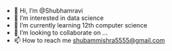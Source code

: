 - 👋 Hi, I’m @Shubhamravi
- 👀 I’m interested in data science
- 🌱 I’m currently learning 12th computer science
- 💞️ I’m looking to collaborate on ...
- 📫 How to reach me shubammishra5555@gmail.com

<!---
Shubhamravi/Shubhamravi is a ✨ special ✨ repository because its `README.md` (this file) appears on your GitHub profile.
You can click the Preview link to take a look at your changes.
--->
